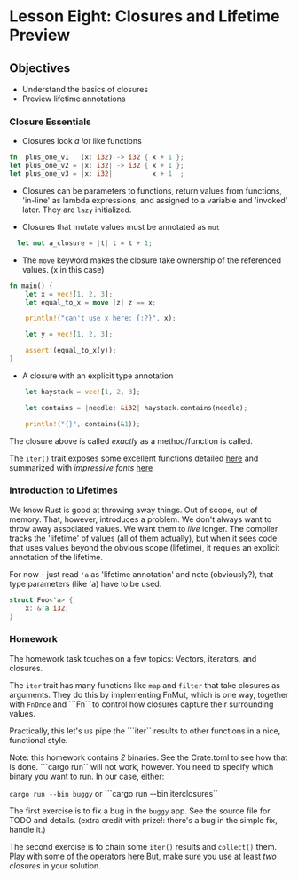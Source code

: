 # Lesson Eight: Closures and Lifetime Preview 

## Objectives 

- Understand the basics of closures
- Preview lifetime annotations 

### Closure Essentials   

- Closures look *a lot* like functions

```rust
fn  plus_one_v1   (x: i32) -> i32 { x + 1 };
let plus_one_v2 = |x: i32| -> i32 { x + 1 };
let plus_one_v3 = |x: i32|          x + 1  ;
``` 
- Closures can be parameters to functions, return values from functions, 'in-line' as lambda expressions,
and assigned to a variable and 'invoked' later.  They are `lazy` initialized. 

- Closures that mutate values must be annotated as ```mut``` 
```rust
  let mut a_closure = |t| t = t + 1; 
```

- The ```move``` keyword makes the closure take ownership of the referenced values.  (x in this case) 

```rust
fn main() {
    let x = vec![1, 2, 3];
    let equal_to_x = move |z| z == x;

    println!("can't use x here: {:?}", x);

    let y = vec![1, 2, 3];

    assert!(equal_to_x(y));
}
```

- A closure with an explicit type annotation

```rust
    let haystack = vec![1, 2, 3];

    let contains = |needle: &i32| haystack.contains(needle);

    println!("{}", contains(&1));
```

The closure above is called *exactly* as a method/function is called.

The ```iter()``` trait exposes some excellent functions detailed [here](https://doc.rust-lang.org/std/iter/trait.Iterator.html#provided-methods)
and summarized with *impressive fonts* [here](https://danielkeep.github.io/itercheat_baked.html)


### Introduction to Lifetimes

We know Rust is good at throwing away things.  Out of scope, out of memory.  That, however, introduces a problem.  We don't always want to throw away associated values.  We want them to *live* longer.  The compiler tracks the 'lifetime' of values (all of them actually), but when it sees code that uses values beyond the obvious scope (lifetime), it requies an explicit annotation of the lifetime.  

For now - just read ```'a``` as 'lifetime annotation' and note (obviously?), that type parameters (like 'a) have to be used. 
```rust
struct Foo<'a> {
    x: &'a i32,
}
```

### Homework

The homework task touches on a few topics: Vectors, iterators, and closures.  

The ```iter``` trait has many functions like ```map``` and ```filter``` that take closures as arguments. 
They do this by implementing FnMut, which is one way, together with ```FnOnce``` and ```Fn`` to control how closures capture their surrounding values.  

Practically, this let's us pipe the ```iter`` results to other functions in a nice, functional style.  

Note: this homework contains *2* binaries.  See the Crate.toml to see how that is done.  ```cargo run`` will not work, however.  You need to specify
which binary you want to run.  In our case, either:

```cargo run --bin buggy```
or
```cargo run --bin iterclosures``

The first exercise is to fix a bug in the ```buggy``` app.  See the source file for TODO and details. (extra credit with prize!: there's a bug in the simple fix, handle it.)

The second exercise is to chain some ```iter()``` results and ```collect()``` them.  Play with some of the operators [here](https://danielkeep.github.io/itercheat_baked.html)
But, make sure you use at least *two closures* in your solution.



